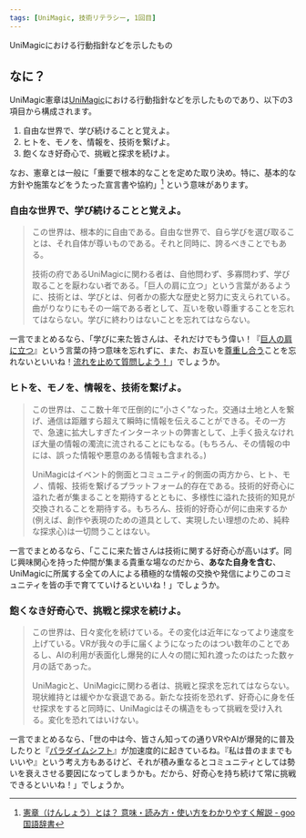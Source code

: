 ```yaml
---
tags: [UniMagic, 技術リテラシー, 1回目]
---
```


UniMagicにおける行動指針などを示したもの

## なに？

UniMagic憲章は[UniMagic](/docs/索引/UniMagic)における行動指針などを示したものであり、以下の3項目から構成されます。

1. 自由な世界で、学び続けることと覚えよ。
2. ヒトを、モノを、情報を、技術を繋げよ。
3. 飽くなき好奇心で、挑戦と探求を続けよ。

なお、憲章とは一般に「重要で根本的なことを定めた取り決め。特に、基本的な方針や施策などをうたった宣言書や協約」[^1] という意味があります。

### 自由な世界で、学び続けることと覚えよ。

> この世界は、根本的に自由である。自由な世界で、自ら学びを選び取ることは、それ自体が尊いものである。それと同時に、誇るべきことでもある。
>
> 技術の府であるUniMagicに関わる者は、自他問わず、多寡問わず、学び取ることを厭わない者である。「巨人の肩に立つ」という言葉があるように、技術とは、学びとは、何者かの膨大な歴史と努力に支えられている。曲がりなりにもその一端である者として、互いを敬い尊重することを忘れてはならない。学びに終わりはないことを忘れてはならない。

一言でまとめるなら、「学びに来た皆さんは、それだけでもう偉い！『[巨人の肩に立つ](/docs/索引/か行/巨人の肩に立つ)』という言葉の持つ意味を忘れずに、また、お互いを[尊重し合う](/docs/索引/さ行/尊重し合う)ことを忘れないといいね！[流れを止めて質問しよう！](/docs/索引/な行/流れを止めて質問する)」でしょうか。

### ヒトを、モノを、情報を、技術を繋げよ。

> この世界は、ここ数十年で圧倒的に”小さく”なった。交通は土地と人を繋げ、通信は距離すら超えて瞬時に情報を伝えることができる。その一方で、急速に拡大しすぎたインターネットの弊害として、上手く扱えなけれぼ大量の情報の濁流に流されることにもなる。(もちろん、その情報の中には、誤った情報や悪意のある情報も含まれる。)
>
> UniMagicはイベント的側面とコミュニティ的側面の両方から、ヒト、モノ、情報、技術を繋げるプラットフォーム的存在である。技術的好奇心に溢れた者が集まることを期待するとともに、多様性に溢れた技術的知見が交換されることを期待する。もちろん、技術的好奇心が何に由来するか(例えば、創作や表現のための道具として、実現したい理想のため、純粋な探求心)は一切問うことはない。

一言でまとめるなら、「ここに来た皆さんは技術に関する好奇心が高いはず。同じ興味関心を持った仲間が集まる貴重な場なのだから、**あなた自身を含む**、UniMagicに所属する全ての人による積極的な情報の交換や発信によりこのコミュニティを皆の手で育てていけるといいね！」でしょうか。

### 飽くなき好奇心で、挑戦と探求を続けよ。

> この世界は、日々変化を続けている。その変化は近年になってより速度を上げている。VRが我々の手に届くようになったのはつい数年のことであるし、AIの利用が表面化し爆発的に人々の間に知れ渡ったのはたった数ヶ月の話であった。
>
> UniMagicと、UniMagicに関わる者は、挑戦と探求を忘れてはならない。現状維持とは緩やかな衰退である。新たな技術を恐れず、好奇心に身を任せ探求をすると同時に、UniMagicはその構造をもって挑戦を受け入れる。変化を恐れてはいけない。

一言でまとめるなら、「世の中は今、皆さん知っての通りVRやAIが爆発的に普及したりと『[パラダイムシフト](/docs/索引/は行/パラダイムシフト)』が加速度的に起きているね。『私は昔のままでもいいや』という考え方もあるけど、それが積み重なるとコミュニティとしては勢いを衰えさせる要因になってしまうかも。だから、好奇心を持ち続けて常に挑戦できるといいね！」でしょうか。

[^1]: [憲章（けんしょう）とは？ 意味・読み方・使い方をわかりやすく解説 - goo国語辞書](https://dictionary.goo.ne.jp/word/憲章/)
